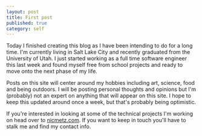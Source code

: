 ```yaml
---
layout: post
title: First post
published: true
category: self
---
```

Today I finished creating this blog as I have been intending to do for a long time. I'm currently living in Salt Lake City and recently graduated from the University of Utah. I just started working as a full time software engineer this last week and found myself free from school projects and ready to move onto the next phase of my life.

Posts on this site will center around my hobbies including art, science, food and being outdoors. I will be posting personal thoughts and opinions but I'm (probably) not an expert on anything that will appear on this site. I hope to keep this updated around once a week, but that's probably being optimistic.

If you're interested in looking at some of the technical projects I'm working on head over to [nicmetz.com](http://www.nicmetz.com/). If you want to keep in touch you'll have to stalk me and find my contact info.
